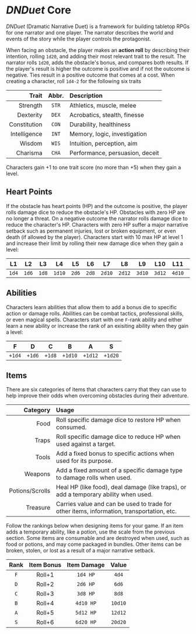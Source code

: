# *DNDuet* Core
*DNDuet* (Dramatic Narrative Duet) is a framework for building tabletop RPGs for one narrator and one player. The narrator describes the world and events of the story while the player controls the protagonist.

When facing an obstacle, the player makes an **action roll** by describing their intention, rolling `1d20`, and adding their most relevant trait to the result. The narrator rolls `1d20`, adds the obstacle's bonus, and compares both results. If the player's result is higher the outcome is positive and if not the outcome is negative. Ties result in a positive outcome that comes at a cost. When creating a character, roll `1d4‐2` for the following six traits

| Trait | Abbr. | Description |
| ---:|:---:|:--- |
| Strength | `STR` | Athletics, muscle, melee |
| Dexterity | `DEX` | Acrobatics, stealth, finesse |
| Constitution | `CON` | Durability, healthiness |
| Intelligence | `INT` | Memory, logic, investigation |
| Wisdom | `WIS` | Intuition, perception, aim |
| Charisma | `CHA` | Performance, persuasion, deceit |

Characters gain +1 to one trait score (no more than +5) when they gain a level.

## Heart Points
If the obstacle has heart points (HP) and the outcome is positive, the player rolls damage dice to reduce the obstacle's HP. Obstacles with zero HP are no longer a threat. On a negative outcome the narrator rolls damage dice to reduce the character's HP. Characters with zero HP suffer a major narrative setback such as permanent injuries, lost or broken equipment, or even death (if allowed by the player). Characters start with 10 max HP at level 1 and increase their limit by rolling their new damage dice when they gain a level:

| L1 | L2 | L3 | L4 | L5 | L6 | L7 | L8 | L9 | L10 | L11 | L12 |
|:---:|:---:|:---:|:---:|:---:|:---:|:---:|:---:|:---:|:---:|:---:|:---:|
| `1d4` | `1d6` | `1d8` | `1d10` | `2d6` | `2d8` | `2d10` | `2d12` | `3d10` | `3d12` | `4d10` | `4d12` |

## Abilities
Characters learn abilities that allow them to add a bonus die to specific action or damage rolls. Abilities can be combat tactics, professional skills, or even magical spells. Characters start with one `F`-rank ability and either learn a new ability or increase the rank of an exisiting ability when they gain a level:

| F | D | C | B | A | S |
|:---:|:---:|:---:|:---:|:---:|:---:|
| `+1d4` | `+1d6` | `+1d8` | `+1d10` | `+1d12` | `+1d20` |

## Items
There are six categories of items that characters carry that they can use to help improve their odds when overcoming obstacles during their adventure.

| Category | Usage |
| ---:|:--- |
| Food | Roll specific damage dice to restore HP when consumed. |
| Traps | Roll specific damage dice to reduce HP when used against a target. |
| Tools | Add a fixed bonus to specific actions when used for its purpose. |
| Weapons | Add a fixed amount of a specific damage type to damage rolls when used. |
| Potions/Scrolls | Heal HP (like food), deal damage (like traps), or add a temporary ability when used. |
| Treasure | Carries value and can be used to trade for other items, information, transportation, etc. |

Follow the rankings below when designing items for your game. If an item adds a temporary ability, like a potion, use the scale from the previous section. Some items are consumable and are destroyed when used, such as food or potions, and may come packaged in bundles. Other items can be broken, stolen, or lost as a result of a major narrative setback.

| Rank | Item Bonus | Item Damage | Value |
|:---:|:---:|:---:|:---:|
| `F` | Roll+1 | `1d4 HP` | `4d4` |
| `D` | Roll+2 | `2d6 HP` | `6d6` |
| `C` | Roll+3 | `3d8 HP` | `8d8` |
| `B` | Roll+4 | `4d10 HP` | `10d10` |
| `A` | Roll+5 | `5d12 HP` | `12d12` |
| `S` | Roll+6 | `6d20 HP` | `20d20` |
